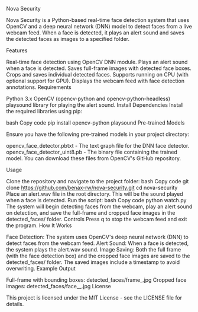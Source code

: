Nova Security

Nova Security is a Python-based real-time face detection system that uses OpenCV and a deep neural network (DNN) model to detect faces from a live webcam feed. When a face is detected, it plays an alert sound and saves the detected faces as images to a specified folder.

Features

Real-time face detection using OpenCV DNN module.
Plays an alert sound when a face is detected.
Saves full-frame images with detected face boxes.
Crops and saves individual detected faces.
Supports running on CPU (with optional support for GPU).
Displays the webcam feed with face detection annotations.
Requirements

Python 3.x
OpenCV (opencv-python and opencv-python-headless)
playsound library for playing the alert sound.
Install Dependencies
Install the required libraries using pip:

bash
Copy code
pip install opencv-python playsound
Pre-trained Models

Ensure you have the following pre-trained models in your project directory:

opencv_face_detector.pbtxt - The text graph file for the DNN face detector.
opencv_face_detector_uint8.pb - The binary file containing the trained model.
You can download these files from OpenCV's GitHub repository.

Usage

Clone the repository and navigate to the project folder:
bash
Copy code
git clone https://github.com/benax-rw/nova-security.git
cd nova-security
Place an alert.wav file in the root directory. This will be the sound played when a face is detected.
Run the script:
bash
Copy code
python watch.py
The system will begin detecting faces from the webcam, play an alert sound on detection, and save the full-frame and cropped face images in the detected_faces/ folder.
Controls
Press q to stop the webcam feed and exit the program.
How It Works

Face Detection: The system uses OpenCV's deep neural network (DNN) to detect faces from the webcam feed.
Alert Sound: When a face is detected, the system plays the alert.wav sound.
Image Saving: Both the full frame (with the face detection box) and the cropped face images are saved to the detected_faces/ folder. The saved images include a timestamp to avoid overwriting.
Example Output

Full-frame with bounding boxes: detected_faces/frame_<timestamp>.jpg
Cropped face images: detected_faces/face_<timestamp>_<index>.jpg
License

This project is licensed under the MIT License - see the LICENSE file for details.
